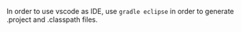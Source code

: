 In order to use vscode as IDE, use ```gradle eclipse``` in order to generate .project and .classpath files.
